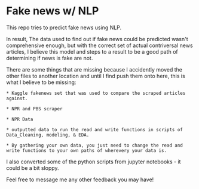 # Fake news w/ NLP 

This repo tries to predict fake news using NLP. 

In result, The data used to find out if fake news could be predicted wasn't comprehensive enough, but with the correct set of actual contriversal news articles, I believe this model and steps to a result to be a good path of determining if news is fake are not. 

There are some things that are missing because I accidently moved the other files to another location and until I find push them onto here, this is what I believe to be missing: 

    * Kaggle fakenews set that was used to compare the scraped articles against. 

    * NPR and PBS scraper

    * NPR Data 

    * outputted data to run the read and write functions in scripts of Data_Cleaning, modeling, & EDA. 
    
    * By gathering your own data, you just need to change the read and write functions to your own paths of wherevery your data is. 

I also converted some of the python scripts from jupyter notebooks - it could be a bit sloppy. 

Feel free to message me any other feedback you may have!    